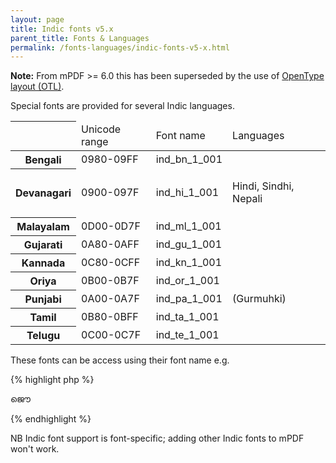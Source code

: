 ```yaml
---
layout: page
title: Indic fonts v5.x
parent_title: Fonts & Languages
permalink: /fonts-languages/indic-fonts-v5-x.html
---
```


<div id="bpmbook" class="bpmbook" style="direction:ltr;">
<div class="topic_user_field">
<div id="U0">

<div class="alert alert-info" role="alert"><b>Note:</b> From mPDF &gt;= 6.0 this has been superseded by the use of <a href="{{ "/fonts-languages/opentype-layout-otl.html" | prepend: site.baseurl }}">OpenType layout (OTL)</a>.</div>
<p>Special fonts are provided for several Indic languages.</p>
<table class="bpmTopnTailC"> <thead>
<tr> <th>&nbsp;</th>
<td>Unicode range</td>
<td>Font name

</td>
<td>Languages</td>
</tr>
</thead> <tbody>
<tr class="oddrow"> <th>Bengali</th>
<td>0980-09FF</td>
<td>ind_bn_1_001</td>
<td>&nbsp;</td>
</tr>
<tr class="evenrow"> <th>Devanagari</th>
<td>0900-097F</td>
<td>ind_hi_1_001</td>
<td>
<p>Hindi, Sindhi, Nepali</p>
</td>
</tr>
<tr class="oddrow"> <th>Malayalam</th>
<td>0D00-0D7F</td>
<td>ind_ml_1_001</td>
<td>&nbsp;</td>
</tr>
<tr class="evenrow"> <th>Gujarati</th>
<td>0A80-0AFF</td>
<td>ind_gu_1_001</td>
<td>&nbsp;</td>
</tr>
<tr class="oddrow"> <th>Kannada</th>
<td>0C80-0CFF</td>
<td>ind_kn_1_001</td>
<td>&nbsp;</td>
</tr>
<tr class="evenrow"> <th>Oriya</th>
<td>0B00-0B7F</td>
<td>ind_or_1_001</td>
<td>&nbsp;</td>
</tr>
<tr class="oddrow"> <th>Punjabi</th>
<td>0A00-0A7F</td>
<td>ind_pa_1_001</td>
<td>(Gurmuhki)</td>
</tr>
<tr class="evenrow"> <th>Tamil</th>
<td>0B80-0BFF</td>
<td>ind_ta_1_001</td>
<td>&nbsp;</td>
</tr>
<tr class="oddrow"> <th>Telugu</th>
<td>0C00-0C7F</td>
<td>ind_te_1_001</td>
<td>&nbsp;</td>
</tr>
</tbody> </table>
<p>These fonts can be access using their font name e.g.</p>

{% highlight php %}
<p style-"font-family: ind_ml_1_001;">ജൌ</p>
{% endhighlight %}

<p>NB Indic font support is font-specific; adding other Indic fonts to mPDF won't work.</p>
</div>
</div>


